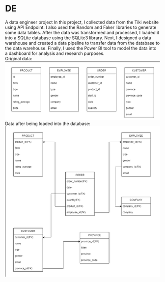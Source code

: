 # DE
A data engineer project
In this project, I collected data from the Tiki website using API Endpoint. I also used the Random and Faker libraries to generate some data tables. After the data was transformed and processed, I loaded it into a SQLite database using the SQLite3 library. Next, I designed a data warehouse and created a data pipeline to transfer data from the database to the data warehouse. Finally, I used the Power BI tool to model the data into a dashboard for analysis and research purposes.
<br />
Original data:<br />
![alt text](https://github.com/hungdung0403/DE/blob/main/Extracting%20and%20transforming/s1.png)
<br />
Data after being loaded into the database:<br />
![alt text](https://github.com/hungdung0403/DE/blob/main/Extracting%20and%20transforming/s2.png)
